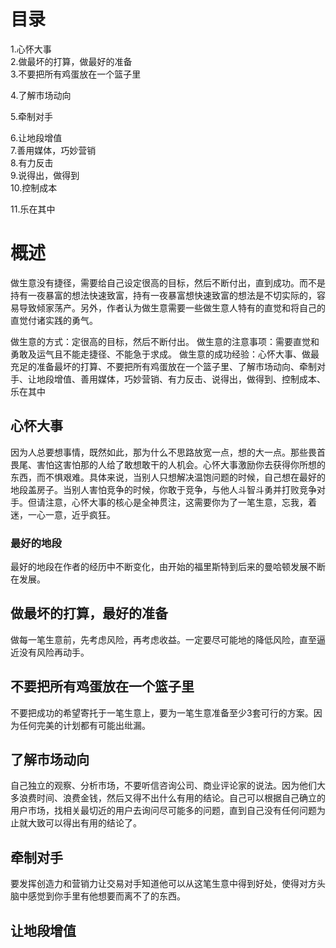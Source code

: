 # 目录
1.心怀大事  
2.做最坏的打算，做最好的准备   
3.不要把所有鸡蛋放在一个篮子里

4.了解市场动向 

5.牵制对手   

6.让地段增值   
7.善用媒体，巧妙营销   
8.有力反击  
9.说得出，做得到   
10.控制成本   

11.乐在其中  

# 概述
做生意没有捷径，需要给自己设定很高的目标，然后不断付出，直到成功。而不是持有一夜暴富的想法快速致富，持有一夜暴富想快速致富的想法是不切实际的，容易导致倾家荡产。另外，作者认为做生意需要一些做生意人特有的直觉和将自己的直觉付诸实践的勇气。

做生意的方式：定很高的目标，然后不断付出。
做生意的注意事项：需要直觉和勇敢及运气且不能走捷径、不能急于求成。
做生意的成功经验：心怀大事、做最充足的准备最坏的打算、不要把所有鸡蛋放在一个篮子里、了解市场动向、牵制对手、让地段增值、善用媒体，巧妙营销、有力反击、说得出，做得到、控制成本、乐在其中    

## 心怀大事
因为人总要想事情，既然如此，那为什么不思路放宽一点，想的大一点。那些畏首畏尾、害怕这害怕那的人给了敢想敢干的人机会。心怀大事激励你去获得你所想的东西，而不惧艰难。具体来说，当别人只想解决温饱问题的时候，自己想在最好的地段盖房子。当别人害怕竞争的时候，你敢于竞争，与他人斗智斗勇并打败竞争对手。但请注意，心怀大事的核心是全神贯注，这需要你为了一笔生意，忘我，着迷，一心一意，近乎疯狂。

### 最好的地段
最好的地段在作者的经历中不断变化，由开始的福里斯特到后来的曼哈顿发展不断在发展。

## 做最坏的打算，最好的准备
做每一笔生意前，先考虑风险，再考虑收益。一定要尽可能地的降低风险，直至逼近没有风险再动手。

## 不要把所有鸡蛋放在一个篮子里
不要把成功的希望寄托于一笔生意上，要为一笔生意准备至少3套可行的方案。因为任何完美的计划都有可能出纰漏。

## 了解市场动向
自己独立的观察、分析市场，不要听信咨询公司、商业评论家的说法。因为他们大多浪费时间、浪费金钱，然后又得不出什么有用的结论。自己可以根据自己确立的用户市场，找相关最切近的用户去询问尽可能多的问题，直到自己没有任何问题为止就大致可以得出有用的结论了。

## 牵制对手
要发挥创造力和营销力让交易对手知道他可以从这笔生意中得到好处，使得对方头脑中感觉到你手里有他想要而离不了的东西。

## 让地段增值


